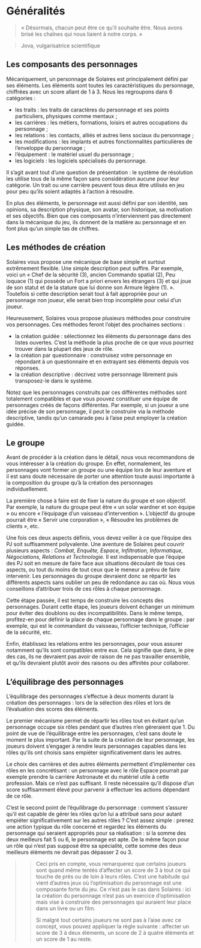 # Généralités
> « Désormais, chacun peut être ce qu’il souhaite être. Nous avons brisé les cha&icirc;nes qui nous liaient à notre corps. »

> Jova, vulgarisatrice scientifique

## Les composants des personnages
Mécaniquement, un personnage de Solaires est principalement défini par ses éléments. Les éléments sont toutes les caractéristiques du personnage, chiffrées avec un score allant de 1 à 3. Nous les regroupons dans 6 catégories :
* les traits : les traits de caractères du personnage et ses points particuliers, physiques comme mentaux ;
* les carrières : les métiers, formations, loisirs et autres occupations du personnage ;
* les relations : les contacts, alliés et autres liens sociaux du personnage ;
* les modifications : les implants et autres fonctionnalités particulières de l’enveloppe du personnage ;
* l’équipement : le matériel usuel du personnage ;
* les logiciels : les logiciels spécialisés du personnage.

Il s’agit avant tout d’une question de présentation : le système de résolution les utilise tous de la même fa&ccedil;on sans considération aucune pour leur catégorie. Un trait ou une carrière peuvent tous deux être utilisés en jeu pour peu qu’ils soient adaptés à l’action à résoudre.

En plus des éléments, le personnage est aussi défini par son identité, ses opinions, sa description physique, son avatar, son historique, sa motivation et ses objectifs. Bien que ces composants n’interviennent pas directement dans la mécanique du jeu, ils donnent de la matière au personnage et en font plus qu’un simple tas de chiffres.

## Les méthodes de création
Solaires vous propose une mécanique de base simple et surtout extrêmement flexible. Une simple description peut suffire. Par exemple, voici un « Chef de la sécurité (3), ancien Commando spatial (2), Peu loquace (1) qui possède un Fort a priori envers les étrangers (3) et qui joue de son statut et de la stature que lui donne son Armure légère (1). ». Toutefois si cette description serait tout à fait appropriée pour un personnage non joueur, elle serait bien trop incomplète pour celui d’un joueur.

Heureusement, Solaires vous propose plusieurs méthodes pour construire vos personnages. Ces méthodes feront l’objet des prochaines sections :
* la création guidée : sélectionnez les éléments du personnage dans des listes ouvertes. C’est la méthode la plus proche de ce que vous pourriez trouver dans la plupart des jeux de rôle.
* la création par questionnaire : construisez votre personnage en répondant à un questionnaire et en extrayant ses éléments depuis vos réponses.
* la création descriptive : décrivez votre personnage librement puis transposez-le dans le système.

Notez que les personnages construits par ces différentes méthodes sont totalement compatibles et que vous pouvez constituer une équipe de personnages créés de fa&ccedil;ons différentes. Par exemple, si un joueur a une idée précise de son personnage, il peut le construire via la méthode descriptive, tandis qu’un camarade peu à l’aise peut employer la création guidée.

## Le groupe
Avant de procéder à la création dans le détail, nous vous recommandons de vous intéresser à la création du groupe. En effet, normalement, les personnages vont former un groupe ou une équipe lors de leur aventure et il est sans doute nécessaire de porter une attention toute aussi importante à la composition du groupe qu’à la création des personnages individuellement.

La première chose à faire est de fixer la nature du groupe et son objectif. Par exemple, la nature du groupe peut être « un solar wardner et son équipe » ou encore « l’équipage d’un vaisseau d’intervention ». L’objectif du groupe pourrait être « Servir une corporation », « Résoudre les problèmes de clients », etc.

Une fois ces deux aspects définis, vous devez veiller à ce que l’équipe des PJ soit suffisamment polyvalente. Une aventure de Solaires peut couvrir plusieurs aspects : *Combat, Enquête, Espace, Infiltration, Informatique, Négociations, Relations et Technologie.* Il est indispensable que l’équipe des PJ soit en mesure de faire face aux situations découlant de tous ces aspects, ou tout du moins de tout ceux que le meneur a prévu de faire intervenir. Les personnages du groupe devraient donc se répartir les différents aspects sans oublier un peu de redondance au cas où. Nous vous conseillons d’attribuer trois de ces rôles à chaque personnage.

Cette étape passée, il est temps de construire les concepts des personnages. Durant cette étape, les joueurs doivent échanger un minimum pour éviter des doublons ou des incompatibilités. Dans le même temps, profitez-en pour définir la place de chaque personnage dans le groupe : par exemple, qui est le commandant du vaisseau, l’officier technique, l’officier de la sécurité, etc.

Enfin, établissez les relations entre les personnages, pour vous assurer notamment qu’ils sont compatibles entre eux. Cela signifie que dans, le pire des cas, ils ne devraient pas avoir de raison de ne pas travailler ensemble, et qu’ils devraient plutôt avoir des raisons ou des affinités pour collaborer.

## L’équilibrage des personnages
L’équilibrage des personnages s’effectue à deux moments durant la création des personnages : lors de la sélection des rôles et lors de l’évaluation des scores des éléments.

Le premier mécanisme permet de répartir les rôles tout en évitant qu’un personnage occupe six rôles pendant que d’autres n’en géreraient que 1. Du point de vue de l’équilibrage entre les personnages, c’est sans doute le moment le plus important. Par la suite de la création de leur personnage, les joueurs doivent s’engager à rendre leurs personnages capables dans les rôles qu’ils ont choisis sans empiéter significativement dans les autres.

Le choix des carrières et des autres éléments permettent d’implémenter ces rôles en les concrétisant : un personnage avec le rôle Espace pourrait par exemple prendre la carrière Astronaute et du matériel utile à cette profession. Mais ce n’est pas suffisant. Il reste nécessaire qu’il dispose d’un score suffisamment élevé pour parvenir à effectuer les actions dépendant de ce rôle.

C’est le second point de l’équilibrage du personnage : comment s’assurer qu’il est capable de gérer les rôles qu’on lui a attribué sans pour autant empiéter significativement sur les autres rôles ? C’est assez simple : prenez une action typique du rôle concerné et regardez les éléments du personnage qui seraient appropriés pour sa réalisation : si la somme des deux meilleurs fait 5 ou 6, le personnage est apte. De la même fa&ccedil;on pour un rôle qui n’est pas supposé être sa spécialité, cette somme des deux meilleurs éléments ne devrait pas dépasser 2 ou 3.


>> Ceci pris en compte, vous remarquerez que certains joueurs sont quand même tentés d’affecter un score de 3 à tout ce qui touche de près ou de loin à leurs rôles. C’est une habitude qui vient d’autres jeux où l’optimisation du personnage est une composante forte du jeu. Ce n’est pas le cas dans Solaires : ici la création du personnage n’est pas un exercice d’optimisation mais vise à construire des personnages qui auraient leur place dans un livre ou un film.
>> 
>> Si malgré tout certains joueurs ne sont pas à l’aise avec ce concept, vous pouvez appliquer la règle suivante : affecter un score de 3 à deux éléments, un score de 2 à quatre éléments et un score de 1 au reste.